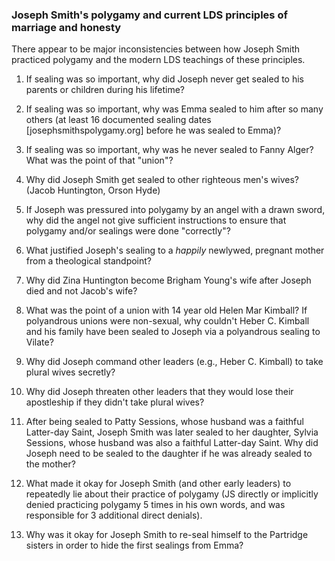 ### Joseph Smith's polygamy and current LDS principles of marriage and honesty

There appear to be major inconsistencies between how Joseph Smith practiced polygamy and the modern LDS teachings of these principles.

1. If sealing was so important, why did Joseph never get sealed to his parents or children during his lifetime?

2. If sealing was so important, why was Emma sealed to him after so many others (at least 16 documented sealing dates [josephsmithspolygamy.org] before he was sealed to Emma)?

3. If sealing was so important, why was he never sealed to Fanny Alger?  What was the point of that "union"?

4. Why did Joseph Smith get sealed to other righteous men's wives? (Jacob Huntington, Orson Hyde)

5. If Joseph was pressured into polygamy by an angel with a drawn sword, why did the angel not give sufficient instructions to ensure that polygamy and/or sealings were done "correctly"?

6. What justified Joseph's sealing to a _happily_ newlywed, pregnant mother from a theological standpoint?

7. Why did Zina Huntington become Brigham Young's wife after Joseph died and not Jacob's wife?

8. What was the point of a union with 14 year old Helen Mar Kimball?  If polyandrous unions were non-sexual, why couldn't Heber C. Kimball and his family have been sealed to Joseph via a polyandrous sealing to Vilate?

9. Why did Joseph command other leaders (e.g., Heber C. Kimball) to take plural wives secretly?

10. Why did Joseph threaten other leaders that they would lose their apostleship if they didn't take plural wives?

11. After being sealed to Patty Sessions, whose husband was a faithful Latter-day Saint, Joseph Smith was later sealed to her daughter, Sylvia Sessions, whose husband was also a faithful Latter-day Saint.  Why did Joseph need to be sealed to the daughter if he was already sealed to the mother?

12. What made it okay for Joseph Smith (and other early leaders) to repeatedly lie about their practice of polygamy (JS directly or implicitly denied practicing polygamy 5 times in his own words, and was responsible for 3 additional direct denials).

13. Why was it okay for Joseph Smith to re-seal himself to the Partridge sisters in order to hide the first sealings from Emma?
